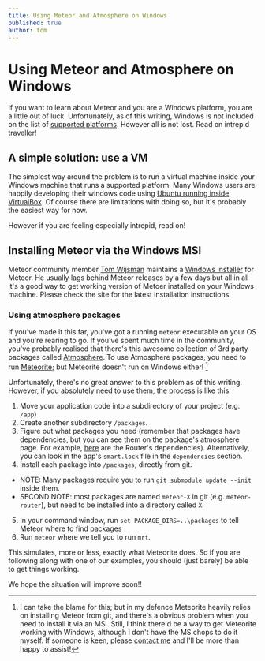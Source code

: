 ```yaml
---
title: Using Meteor and Atmosphere on Windows
published: true
author: tom
---
```


# Using Meteor and Atmosphere on Windows

If you want to learn about Meteor and you are a Windows platform, you are a little out of luck. Unfortunately, as of this writing, Windows is not included on the list of [supported platforms](https://github.com/meteor/meteor/wiki/Supported-Platforms). However all is not lost. Read on intrepid traveller!

## A simple solution: use a VM

The simplest way around the problem is to run a virtual machine inside your Windows machine that runs a supported platform. Many Windows users are happily developing their windows code using [Ubuntu running inside VirtualBox](http://www.psychocats.net/ubuntu/virtualbox). Of course there are limitations with doing so, but it's probably the easiest way for now.

However if you are feeling especially intrepid, read on!

## Installing Meteor via the Windows MSI

Meteor community member [Tom Wijsman](https://github.com/TomWij) maintains a [Windows installer](http://win.meteor.com) for Meteor. He usually lags behind Meteor releases by a few days but all in all it's a good way to get working version of Metoer installed on your Windows machine. Please check the site for the latest installation instructions.

### Using atmosphere packages

If you've made it this far, you've got a running `meteor` executable on your OS and you're rearing to go. If you've spent much time in the community, you've probably realised that there's this awesome collection of 3rd party packages called [Atmosphere](http://atmosphere.meteor.com). To use Atmosphere packages, you need to run [Meteorite](http://oortcloud.github.com/meteorite/); but Meteorite doesn't run on Windows either! [^meaculpa]

Unfortunately, there's no great answer to this problem as of this writing. However, if you absolutely need to use them, the process is like this:

1. Move your application code into a subdirectory of your project (e.g. `/app`)
2. Create another subdirectory `/packages`.
3. Figure out what packages you need (remember that packages have dependencies, but you can see them on the package's atmosphere page. For example, [here](https://atmosphere.meteor.com/package/router) are the Router's dependencies). Alternatively, you can look in the app's `smart.lock` file in the `dependencies` section.
4. Install each package into `/packages`, directly from git.
  - NOTE: Many packages require you to run `git submodule update --init` inside them.
  - SECOND NOTE: most packages are named `meteor-X` in git (e.g. `meteor-router`), but need to be installed into a directory called `X`.
5. In your command window, run `set PACKAGE_DIRS=..\packages` to tell Meteor where to find packages
6. Run `meteor` where we tell you to run `mrt`.

This simulates, more or less, exactly what Meteorite does. So if you are following along with one of our examples, you should (just barely) be able to get things working.

We hope the situation will improve soon!!

[^meaculpa]: I can take the blame for this; but in my defence Meteorite heavily relies on installing Meteor from git, and there's a obvious problem when you need to install it via an MSI. Still, I think there'd be a way to get Meteorite working with Windows, although I don't have the MS chops to do it myself. If someone is keen, please [contact me](https://github.com/tmeasday/) and I'll be more than happy to assist!
